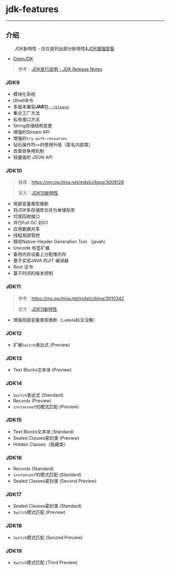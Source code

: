 # jdk-features

------------------

## 介绍

&emsp;&emsp;JDK新特性 - 仅仅是列出部分新特性&[JDK增强提案](https://openjdk.java.net/jeps)

- [OpenJDK](https://openjdk.java.net/projects/jdk/)

> 参考：[JDK发行说明 - JDK Release Notes](https://www.oracle.com/java/technologies/javase/jdk-relnotes-index.html)

### JDK9

- 模块化系统
- jShell命令
- 多版本兼容**JAR**包[`--release`](https://stackoverflow.com/q/43102787/8470159)
- 集合工厂方法
- 私有接口方法
- String存储结构变更
- 增强的Stream API
- 增强的`try-with-resources`
- 钻石操作符`<>`的使用升级（匿名内部类）
- 改善锁争用机制
- 轻量级的 JSON API

### JDK10

> 推荐：https://my.oschina.net/mdxlcj/blog/3009128
>
> 官方：[JDK10新特性](https://www.oracle.com/java/technologies/javase/10-relnote-issues.html)

- 局部变量类型推断
- 将JDK多存储库合并为单储存库
- 垃圾回收接口
- 并行Full GC 的G1
- 应用数据共享
- 线程局部管控
- 移除Native-Header Generation Tool （javah）
- Unicode 标签扩展
- 备用内存设备上分配堆内存
- 基于实验JAVA 的JIT 编译器
- Root 证书
- 基于时间的版本控制



### JDK11

> 参考：https://my.oschina.net/mdxlcj/blog/3010342
>
> 官方：[JDK11新特性](https://www.oracle.com/java/technologies/javase/11-relnote-issues.html)

- 增强局部变量类型推断（`Lambda`标注注解）

### JDK12

- 扩展`Switch`表达式 (Preview)

### JDK13

- Text Blocks文本块 (Preview)

### JDK14

- `Switch`表达式 (Standard)
- Records (Preview)
- `instanceof`的模式匹配 (Preview)

### JDK15

- Text Blocks文本块 (Standard)
- Sealed Classes密封类 (Preview)
- Hidden Classes（隐藏类）

### JDK16

- Records (Standard)
- `instanceof`的模式匹配 (Standard)
- Sealed Classes密封类 (Second Preview)

### JDK17

- Sealed Classes密封类 (Standard)
- `Switch`模式匹配 (Preview)

### JDK18

- `Switch`模式匹配 (Second Preview)

### JDK19

- `Switch`模式匹配 (Third Preview)
